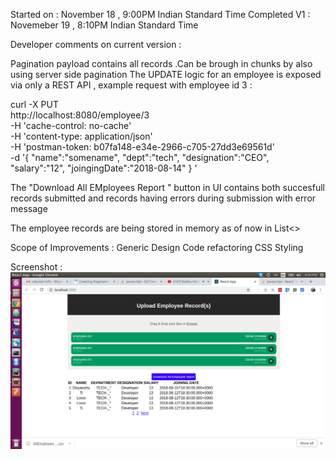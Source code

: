 
Started on : November 18 , 9:00PM Indian Standard Time
Completed V1 : Novemeber 19 , 8:10PM Indian Standard Time


Developer comments on current version :

Pagination payload contains all records .Can be brough in chunks by also using server side pagination
The UPDATE logic for an employee is exposed via only a REST API , example request with employee id 3 :

curl -X PUT \
  http://localhost:8080/employee/3 \
  -H 'cache-control: no-cache' \
  -H 'content-type: application/json' \
  -H 'postman-token: b07fa148-e34e-2966-c705-27dd3e69561d' \
  -d '{
	"name":"somename",
	"dept":"tech",
	"designation":"CEO",
	"salary":"12",
	"joingingDate":"2018-08-14"
}	'


The "Download All EMployees Report " button in UI contains both succesfull records submitted and records having errors during submission with error message

The employee records are being stored in memory as of now in List<>



Scope of Improvements : 
Generic Design
Code refactoring
CSS Styling

Screenshot :
![UI](https://raw.githubusercontent.com/jimmy17x/RakutenFullstack/master/UI%20screensot.png)


